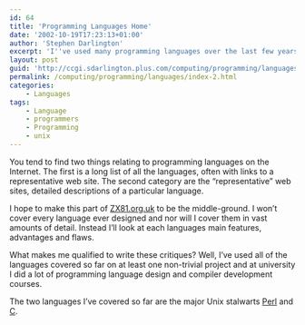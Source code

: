 ```yaml
---
id: 64
title: 'Programming Languages Home'
date: '2002-10-19T17:23:13+01:00'
author: 'Stephen Darlington'
excerpt: 'I''ve used many programming languages over the last few years. Here''s a brief description of some of them and what I think of them. '
layout: post
guid: 'http://ccgi.sdarlington.plus.com/computing/programming/languages/programming-languages-home.html'
permalink: /computing/programming/languages/index-2.html
categories:
    - Languages
tags:
    - Language
    - programmers
    - Programming
    - unix
---
```


You tend to find two things relating to programming languages on the Internet. The first is a long list of all the languages, often with links to a representative web site. The second category are the “representative” web sites, detailed descriptions of a particular language.

I hope to make this part of [ZX81.org.uk](/) to be the middle-ground. I won’t cover every language ever designed and nor will I cover them in vast amounts of detail. Instead I’ll look at each languages main features, advantages and flaws.

What makes me qualified to write these critiques? Well, I’ve used all of the languages covered so far on at least one non-trivial project and at university I did a lot of programming language design and compiler development courses.

The two languages I’ve covered so far are the major Unix stalwarts [Perl](perl.html) and [C](c.html).